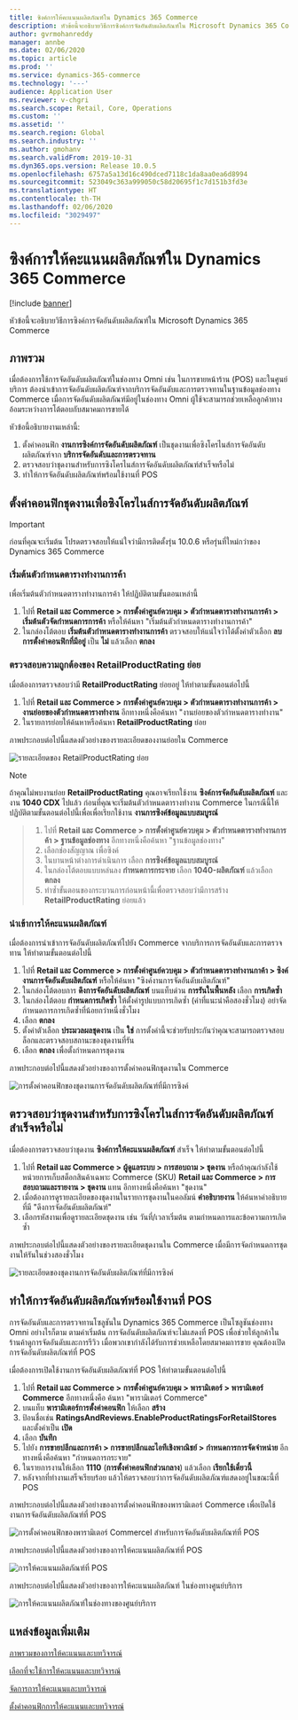 ```yaml
---
title: ซิงค์การให้คะแนนผลิตภัณฑ์ใน Dynamics 365 Commerce
description: หัวข้อนี้จะอธิบายวิธีการซิงค์การจัดอันดับผลิตภัณฑ์ใน Microsoft Dynamics 365 Commerce
author: gvrmohanreddy
manager: annbe
ms.date: 02/06/2020
ms.topic: article
ms.prod: ''
ms.service: dynamics-365-commerce
ms.technology: '---'
audience: Application User
ms.reviewer: v-chgri
ms.search.scope: Retail, Core, Operations
ms.custom: ''
ms.assetid: ''
ms.search.region: Global
ms.search.industry: ''
ms.author: gmohanv
ms.search.validFrom: 2019-10-31
ms.dyn365.ops.version: Release 10.0.5
ms.openlocfilehash: 6757a5a13d16c490dced7118c1da8aa0ea6d8994
ms.sourcegitcommit: 523049c363a999050c58d20695f1c7d151b3fd3e
ms.translationtype: HT
ms.contentlocale: th-TH
ms.lasthandoff: 02/06/2020
ms.locfileid: "3029497"
---
```

# <a name="sync-product-ratings-in-dynamics-365-commerce"></a>ซิงค์การให้คะแนนผลิตภัณฑ์ใน Dynamics 365 Commerce

[!include [banner](includes/banner.md)]

หัวข้อนี้จะอธิบายวิธีการซิงค์การจัดอันดับผลิตภัณฑ์ใน Microsoft Dynamics 365 Commerce

## <a name="overview"></a>ภาพรวม

เมื่อต้องการใช้การจัดอันดับผลิตภัณฑ์ในช่องทาง Omni เช่น ในการขายหน้าร้าน (POS) และในศูนย์บริการ ต้องนำเข้าการจัดอันดับผลิตภัณฑ์จากบริการจัดอันดับและการตรวจทานในฐานข้อมูลช่องทาง Commerce เมื่อการจัดอันดับผลิตภัณฑ์มีอยู่ในช่องทาง Omni ผู้ใช้จะสามารถช่วยเหลือลูกค้าทางอ้อมระหว่างการโต้ตอบกับสมาคมการขายได้

หัวข้อนี้อธิบายงานเหล่านี้:

1. ตั้งค่าคอนฟิก **งานการซิงค์การจัดอันดับผลิตภัณฑ์** เป็นชุดงานเพื่อซิงโครไนส์การจัดอันดับผลิตภัณฑ์จาก **บริการจัดอันดับและการตรวจทาน**
1. ตรวจสอบว่าชุดงานสำหรับการซิงโครไนส์การจัดอันดับผลิตภัณฑ์สำเร็จหรือไม่
1. ทำให้การจัดอันดับผลิตภัณฑ์พร้อมใช้งานที่ POS

## <a name="configure-a-batch-job-to-synchronize-product-ratings"></a>ตั้งค่าคอนฟิกชุดงานเพื่อซิงโครไนส์การจัดอันดับผลิตภัณฑ์

> [!IMPORTANT]
> ก่อนที่คุณจะเริ่มต้น โปรดตรวจสอบให้แน่ใจว่ามีการติดตั้งรุ่น 10.0.6 หรือรุ่นที่ใหม่กว่าของ Dynamics 365 Commerce

### <a name="initialize-the-commerce-scheduler"></a>เริ่มต้นตัวกำหนดตารางทำงานการค้า

เพื่อเริ่มต้นตัวกำหนดตารางทำงานการค้า ให้ปฏิบัติตามขั้นตอนเหล่านี้

1. ไปที่ **Retail และ Commerce \> การตั้งค่าศูนย์ควบคุม \> ตัวกำหนดตารางทำงานการค้า \> เริ่มต้นตัวจัดกำหนดการการค้า** หรือให้ค้นหา "เริ่มต้นตัวกำหนดตารางทำงานการค้า"
1. ในกล่องโต้ตอบ **เริ่มต้นตัวกำหนดตารางทำงานการค้า** ตรวจสอบให้แน่ใจว่าได้ตั้งค่าตัวเลือก **ลบการตั้งค่าคอนฟิกที่มีอยู่** เป็น **ไม่** แล้วเลือก **ตกลง**

### <a name="verify-the-retailproductrating-subjob"></a>ตรวจสอบความถูกต้องของ RetailProductRating ย่อย

เมื่อต้องการตรวจสอบว่ามี **RetailProductRating** ย่อยอยู่ ให้ทำตามขั้นตอนต่อไปนี้

1. ไปที่ **Retail และ Commerce \> การตั้งค่าศูนย์ควบคุม \> ตัวกำหนดตารางทำงานการค้า \> งานย่อยของตัวกำหนดตารางทำงาน** อีกทางหนึ่งคือค้นหา "งานย่อยของตัวกำหนดตารางทำงาน"
1. ในรายการย่อยให้ค้นหาหรือค้นหา **RetailProductRating** ย่อย

ภาพประกอบต่อไปนี้แสดงตัวอย่างของรายละเอียดของงานย่อยใน Commerce

![รายละเอียดของ RetailProductRating ย่อย](media/rnr-hq-ratings-sub-job.png)

> [!NOTE]
> ถ้าคุณไม่พบงานย่อย **RetailProductRating** คุณอาจเรียกใช้งาน **ซิงค์การจัดอันดับผลิตภัณฑ์** และงาน **1040 CDX** ไปแล้ว ก่อนที่คุณจะเริ่มต้นตัวกำหนดตารางทำงาน Commerce ในกรณีนี้ให้ปฏิบัติตามขั้นตอนต่อไปนี้เพื่อเพื่อเรียกใช้งาน **งานการซิงค์ข้อมูลแบบสมบูรณ์**

> 1. ไปที่ **Retail และ Commerce \> การตั้งค่าศูนย์ควบคุม \> ตัวกำหนดตารางทำงานการค้า \> ฐานข้อมูลช่องทาง** อีกทางหนึ่งคือค้นหา "ฐานข้อมูลช่องทาง"
> 1. เลือกช่องสัญญาณ เพื่อซิงค์
> 1. ในบานหน้าต่างการดำเนินการ เลือก **การซิงค์ข้อมูลแบบสมบูรณ์**
> 1. ในกล่องโต้ตอบแบบหล่นลง **กำหนดการกระจาย** เลือก **1040-ผลิตภัณฑ์** แล้วเลือก **ตกลง**
> 1. ทำซ้ำขั้นตอนของกระบวนการก่อนหน้านี้เพื่อตรวจสอบว่ามีการสร้าง **RetailProductRating** ย่อยแล้ว

### <a name="import-product-ratings"></a>นำเข้าการให้คะแนนผลิตภัณฑ์

เมื่อต้องการนำเข้าการจัดอันดับผลิตภัณฑ์ไปยัง Commerce จากบริการการจัดอันดับและการตรวจทาน ให้ทำตามขั้นตอนต่อไปนี้

1. ไปที่ **Retail และ Commerce \> การตั้งค่าศูนย์ควบคุม \> ตัวกำหนดตารางทำงานกาค้า \> ซิงค์งานการจัดอันดับผลิตภัณฑ์** หรือให้ค้นหา "ซิงค์งานการจัดอันดับผลิตภัณฑ์"
1. ในกล่องโต้ตอบการ **ดึงการจัดอันดับผลิตภัณฑ์** บนแท็บด่วน **การรันในพื้นหลัง** เลือก **การเกิดซ้ำ**
1. ในกล่องโต้ตอบ **กำหนดการเกิดซ้ำ** ให้ตั้งค่ารูปแบบการเกิดซ้ำ (ค่าที่แนะนำคือสองชั่วโมง) อย่าจัดกำหนดการการเกิดซ้ำที่น้อยกว่าหนึ่งชั่วโมง
1. เลือก **ตกลง**
1. ตั้งค่าตัวเลือก **ประมวลผลชุดงาน** เป็น **ใช่** การตั้งค่านี้จะช่วยรับประกันว่าคุณจะสามารถตรวจสอบล็อกและตรวจสอบสถานะของชุดงานที่รัน
1. เลือก **ตกลง** เพื่อตั้งกำหนดการชุดงาน

ภาพประกอบต่อไปนี้แสดงตัวอย่างของการตั้งค่าคอนฟิกชุดงานใน Commerce

![การตั้งค่าคอนฟิกของชุดงานการจัดอันดับผลิตภัณฑ์ที่มีการซิงค์](media/rnr-hq-batchjob-recurrence.png)

## <a name="verify-that-the-batch-job-for-product-rating-synchronization-was-successful"></a>ตรวจสอบว่าชุดงานสำหรับการซิงโครไนส์การจัดอันดับผลิตภัณฑ์สำเร็จหรือไม่

เมื่อต้องการตรวจสอบว่าชุดงาน **ซิงค์การให้คะแนนผลิตภัณฑ์** สำเร็จ ให้ทำตามขั้นตอนต่อไปนี้

1. ไปที่ **Retail และ Commerce \> ผู้ดูแลระบบ \> การสอบถาม \> ชุดงาน** หรือถ้าคุณกำลังใช้หน่วยการเก็บสต็อกสินค้าเฉพาะ Commerce (SKU) **Retail และ Commerce \> การสอบถามและรายงาน \> ชุดงาน** แทน อีกทางหนึ่งคือค้นหา "ชุดงาน"
1. เมื่อต้องการดูรายละเอียดของชุดงานในรายการชุดงานในคอลัมน์ **คำอธิบายงาน** ให้ค้นหาคำอธิบายที่มี "ดึงการจัดอันดับผลิตภัณฑ์"
1. เลือกรหัสงานเพื่อดูรายละเอียดชุดงาน เช่น วันที่/เวลาเริ่มต้น ตามกำหนดการและข้อความการเกิดซ้ำ

ภาพประกอบต่อไปนี้แสดงตัวอย่างของรายละเอียดชุดงานใน Commerce เมื่อมีการจัดกำหนดการชุดงานให้รันในช่วงสองชั่วโมง

![รายละเอียดของชุดงานการจัดอันดับผลิตภัณฑ์ที่มีการซิงค์](media/rnr-hq-batchjob-status-checking.png)

## <a name="make-product-ratings-available-at-the-pos"></a>ทำให้การจัดอันดับผลิตภัณฑ์พร้อมใช้งานที่ POS

การจัดอันดับและการตรวจทานโซลูชันใน Dynamics 365 Commerce เป็นโซลูชันช่องทาง Omni อย่างไรก็ตาม ตามค่าเริ่มต้น การจัดอันดับผลิตภัณฑ์จะไม่แสดงที่ POS เพื่อช่วยให้ลูกค้าในร้านค้าดูการจัดอันดับและการรีวิว เมื่อพวกเขากำลังได้รับการช่วยเหลือโดยสมาคมการขาย คุณต้องเปิดการจัดอันดับผลิตภัณฑ์ที่ POS

เมื่อต้องการเปิดใช้งานการจัดอันดับผลิตภัณฑ์ที่ POS ให้ทำตามขั้นตอนต่อไปนี้

1. ไปที่ **Retail และ Commerce \> การตั้งค่าศูนย์ควบคุม \> พารามิเตอร์ \> พารามิเตอร์ Commerce** อีกทางหนึ่งคือ ค้นหา "พารามิเตอร์ Commerce"
1. บนแท็บ **พารามิเตอร์การตั้งค่าคอนฟิก** ให้เลือก **สร้าง**
1. ป้อนชื่อเช่น **RatingsAndReviews.EnableProductRatingsForRetailStores** และตั้งค่าเป็น **เปิด**
1. เลือก **บันทึก**
1. ไปยัง **การขายปลีกและการค้า \> การขายปลีกและไอทีเชิงพาณิชย์ \> กำหนดการการจัดจำหน่าย** อีกทางหนึ่งคือค้นหา "กำหนดการกระจาย"
1. ในรายการงานให้เลือก **1110** (**การตั้งค่าคอนฟิกส่วนกลาง**) แล้วเลือก **เรียกใช้เดี๋ยวนี้**
1. หลังจากที่ทำงานเสร็จเรียบร้อย แล้วให้ตรวจสอบว่าการจัดอันดับผลิตภัณฑ์แสดงอยู่ในขณะนี้ที่ POS

ภาพประกอบต่อไปนี้แสดงตัวอย่างของการตั้งค่าคอนฟิกของพารามิเตอร์ Commerce เพื่อเปิดใช้งานการจัดอันดับผลิตภัณฑ์ที่ POS

![การตั้งค่าคอนฟิกของพารามิเตอร์ Commercel สำหรับการจัดอันดับผลิตภัณฑ์ที่ POS](media/rnr-hq-enable-ratings-in-pos.png)

ภาพประกอบต่อไปนี้แสดงตัวอย่างของการให้คะแนนผลิตภัณฑ์ที่ POS

![การให้คะแนนผลิตภัณฑ์ที่ POS](media/rnr-pos-catalog-ratings.png)

ภาพประกอบต่อไปนี้แสดงตัวอย่างของการให้คะแนนผลิตภัณฑ์ ในช่องทางศูนย์บริการ

![การให้คะแนนผลิตภัณฑ์ในช่องทางของศูนย์บริการ](media/rnr-call-center-ratings.png)

## <a name="additional-resources"></a>แหล่งข้อมูลเพิ่มเติม

[ภาพรวมของการให้คะแนนและบทวิจารณ์](ratings-reviews-overview.md)

[เลือกที่จะใช้การให้คะแนนและบทวิจารณ์](opt-in-ratings-reviews.md)

[จัดการการให้คะแนนและบทวิจารณ์](manage-reviews.md)

[ตั้งค่าคอนฟิกการให้คะแนนและบทวิจารณ์](configure-ratings-reviews.md)
